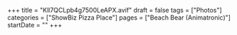 +++
title = "Kll7QCLpb4g7500LeAPX.avif"
draft = false
tags = ["Photos"]
categories = ["ShowBiz Pizza Place"]
pages = ["Beach Bear (Animatronic)"]
startDate = ""
+++
